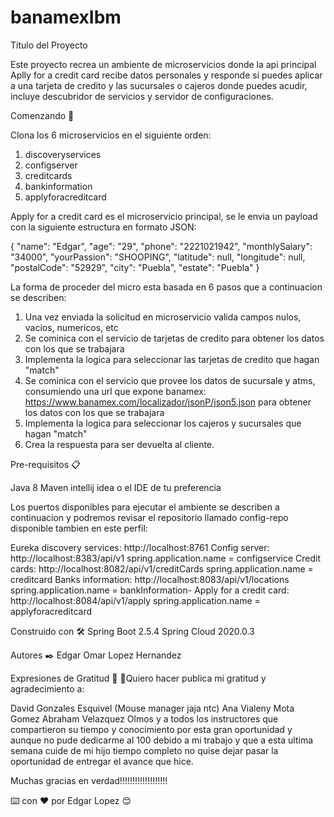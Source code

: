 # banamexIbm

Título del Proyecto

Este proyecto recrea un ambiente de microservicios donde la api principal Aplly for a credit card recibe datos personales y responde si puedes aplicar a una tarjeta de credito y las sucursales o cajeros donde puedes acudir, incluye descubridor de servicios y servidor de configuraciones.

Comenzando 🚀

Clona los 6 microservicios en el siguiente orden:

1) discoveryservices
2) configserver
3) creditcards
4) bankinformation
5) applyforacreditcard

Apply for a credit card es el microservicio principal, se le envia un payload con la siguiente estructura en formato JSON:

{
    "name": "Edgar",
    "age": "29",
    "phone": "2221021942",
    "monthlySalary": "34000",
    "yourPassion": "SHOOPING",
    "latitude": null,
    "longitude": null,
    "postalCode": "52929",
    "city": "Puebla",
    "estate": "Puebla"
}

La forma de proceder del micro esta basada en 6 pasos que a continuacion se describen:

1) Una vez enviada la solicitud en microservicio valida campos nulos, vacios, numericos, etc 
2) Se cominica con el servicio de tarjetas de credito para obtener los datos con los que se trabajara
3) Implementa la logica para seleccionar las tarjetas de credito que hagan "match"
4) Se cominica con el servicio que provee los datos de sucursale y atms, consumiendo una url que expone banamex: https://www.banamex.com/localizador/jsonP/json5.json para obtener los datos con los que se trabajara
5) Implementa la logica para seleccionar los cajeros y sucursales que hagan "match"
6) Crea la respuesta para ser devuelta al cliente.



Pre-requisitos 📋

Java 8
Maven
intellij idea o el IDE de tu preferencia


Los puertos disponibles para ejecutar el ambiente se describen a continuacion y podremos revisar el repositorio llamado config-repo disponible tambien en este perfil:

Eureka discovery services: http://localhost:8761
Config server: http://localhost:8383/api/v1                   spring.application.name = configservice
Credit cards: http://localhost:8082/api/v1/creditCards        spring.application.name = creditcard
Banks information: http://localhost:8083/api/v1/locations     spring.application.name = bankInformation-
Apply for a credit card: http://localhost:8084/api/v1/apply   spring.application.name = applyforacreditcard


Construido con 🛠️
Spring Boot 2.5.4
Spring Cloud 2020.0.3

Autores ✒️
Edgar Omar Lopez Hernandez



Expresiones de Gratitud 🎁
📢Quiero hacer publica mi gratitud y agradecimiento a:

David Gonzales Esquivel (Mouse manager jaja ntc)
Ana Vialeny Mota Gomez
Abraham Velazquez Olmos
y a todos los instructores que compartieron su tiempo y conocimiento por esta gran oportunidad y aunque no pude dedicarme al 100 debido a mi trabajo y que a esta ultima semana cuide de mi hijo tiempo completo no quise dejar pasar la oportunidad de entregar el avance que hice.

Muchas gracias en verdad!!!!!!!!!!!!!!!!!!!

⌨️ con ❤️ por Edgar Lopez 😊
